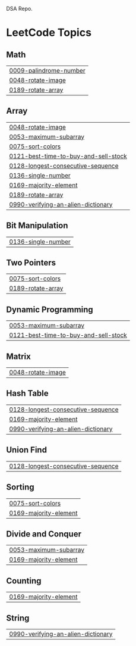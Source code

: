 DSA Repo.

<!---LeetCode Topics Start-->
# LeetCode Topics
## Math
|  |
| ------- |
| [0009-palindrome-number](https://github.com/krishnapschauhan/DSA-Python/tree/master/0009-palindrome-number) |
| [0048-rotate-image](https://github.com/krishnapschauhan/DSA-Python/tree/master/0048-rotate-image) |
| [0189-rotate-array](https://github.com/krishnapschauhan/DSA-Python/tree/master/0189-rotate-array) |
## Array
|  |
| ------- |
| [0048-rotate-image](https://github.com/krishnapschauhan/DSA-Python/tree/master/0048-rotate-image) |
| [0053-maximum-subarray](https://github.com/krishnapschauhan/DSA-Python/tree/master/0053-maximum-subarray) |
| [0075-sort-colors](https://github.com/krishnapschauhan/DSA-Python/tree/master/0075-sort-colors) |
| [0121-best-time-to-buy-and-sell-stock](https://github.com/krishnapschauhan/DSA-Python/tree/master/0121-best-time-to-buy-and-sell-stock) |
| [0128-longest-consecutive-sequence](https://github.com/krishnapschauhan/DSA-Python/tree/master/0128-longest-consecutive-sequence) |
| [0136-single-number](https://github.com/krishnapschauhan/DSA-Python/tree/master/0136-single-number) |
| [0169-majority-element](https://github.com/krishnapschauhan/DSA-Python/tree/master/0169-majority-element) |
| [0189-rotate-array](https://github.com/krishnapschauhan/DSA-Python/tree/master/0189-rotate-array) |
| [0990-verifying-an-alien-dictionary](https://github.com/krishnapschauhan/DSA-Python/tree/master/0990-verifying-an-alien-dictionary) |
## Bit Manipulation
|  |
| ------- |
| [0136-single-number](https://github.com/krishnapschauhan/DSA-Python/tree/master/0136-single-number) |
## Two Pointers
|  |
| ------- |
| [0075-sort-colors](https://github.com/krishnapschauhan/DSA-Python/tree/master/0075-sort-colors) |
| [0189-rotate-array](https://github.com/krishnapschauhan/DSA-Python/tree/master/0189-rotate-array) |
## Dynamic Programming
|  |
| ------- |
| [0053-maximum-subarray](https://github.com/krishnapschauhan/DSA-Python/tree/master/0053-maximum-subarray) |
| [0121-best-time-to-buy-and-sell-stock](https://github.com/krishnapschauhan/DSA-Python/tree/master/0121-best-time-to-buy-and-sell-stock) |
## Matrix
|  |
| ------- |
| [0048-rotate-image](https://github.com/krishnapschauhan/DSA-Python/tree/master/0048-rotate-image) |
## Hash Table
|  |
| ------- |
| [0128-longest-consecutive-sequence](https://github.com/krishnapschauhan/DSA-Python/tree/master/0128-longest-consecutive-sequence) |
| [0169-majority-element](https://github.com/krishnapschauhan/DSA-Python/tree/master/0169-majority-element) |
| [0990-verifying-an-alien-dictionary](https://github.com/krishnapschauhan/DSA-Python/tree/master/0990-verifying-an-alien-dictionary) |
## Union Find
|  |
| ------- |
| [0128-longest-consecutive-sequence](https://github.com/krishnapschauhan/DSA-Python/tree/master/0128-longest-consecutive-sequence) |
## Sorting
|  |
| ------- |
| [0075-sort-colors](https://github.com/krishnapschauhan/DSA-Python/tree/master/0075-sort-colors) |
| [0169-majority-element](https://github.com/krishnapschauhan/DSA-Python/tree/master/0169-majority-element) |
## Divide and Conquer
|  |
| ------- |
| [0053-maximum-subarray](https://github.com/krishnapschauhan/DSA-Python/tree/master/0053-maximum-subarray) |
| [0169-majority-element](https://github.com/krishnapschauhan/DSA-Python/tree/master/0169-majority-element) |
## Counting
|  |
| ------- |
| [0169-majority-element](https://github.com/krishnapschauhan/DSA-Python/tree/master/0169-majority-element) |
## String
|  |
| ------- |
| [0990-verifying-an-alien-dictionary](https://github.com/krishnapschauhan/DSA-Python/tree/master/0990-verifying-an-alien-dictionary) |
<!---LeetCode Topics End-->